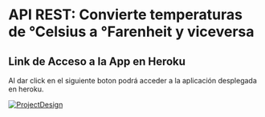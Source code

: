 # API REST: Convierte temperaturas de °Celsius a °Farenheit y viceversa

## Link de Acceso a la App en Heroku

Al dar click en el siguiente boton podrá acceder a la aplicación desplegada en heroku.

[![ProjectDesign](https://www.herokucdn.com/deploy/button.png)](https://api-rest-celsius-fahrenheit.herokuapp.com/)
